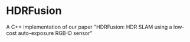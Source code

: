 # HDRFusion
A C++ implementation of our paper "HDRFusion: HDR SLAM using a low-cost auto-exposure RGB-D sensor"
